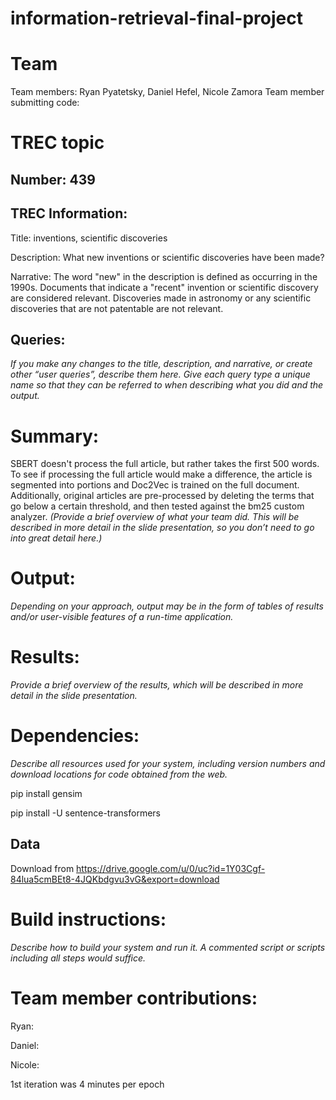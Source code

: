# information-retrieval-final-project

# Team 
Team members: Ryan Pyatetsky, Daniel Hefel, Nicole Zamora
Team member submitting code:

# TREC topic

## Number: 439

## TREC Information:
Title: inventions, scientific discoveries 

Description: What new inventions or scientific discoveries have been made?  

Narrative:
The word "new" in the description is defined as occurring in the 1990s. Documents that indicate a "recent" invention or scientific discovery are considered relevant. Discoveries made in astronomy or any scientific discoveries that are not patentable are not relevant. 

## Queries:
 
_If you make any changes to the title, description, and narrative, or create other “user queries”, describe them here. Give each query type a unique name so that they can be referred to when describing what you did and the output._

# Summary: 

SBERT doesn't process the full article, but rather takes the first 500 words. To see if processing the full article would make a difference, the article is segmented into portions and Doc2Vec is trained on the full document. 
Additionally, original articles are pre-processed by deleting the terms that go below a certain threshold, and then tested against the bm25 custom analyzer. 
_(Provide a brief overview of what your team did. This will be described in more detail in the slide presentation, so you don’t need to go into great detail here.)_

# Output:
_Depending on your approach, output may be in the form of tables of results and/or user-visible features of a run-time application._

# Results:
_Provide a brief overview of the results, which will be described in more detail in the slide presentation._

# Dependencies:
_Describe all resources used for your system, including version numbers and download locations for code obtained from the web._

pip install gensim

pip install -U sentence-transformers

## Data

Download from 
https://drive.google.com/u/0/uc?id=1Y03Cgf-84lua5cmBEt8-4JQKbdgvu3vG&export=download

# Build instructions:
_Describe how to build your system and run it. A commented script or scripts including all steps would suffice._

# Team member contributions:

Ryan:

Daniel:

Nicole:

1st iteration was 4 minutes per epoch 
